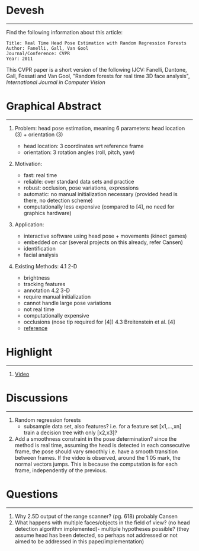 # Devesh 

---------------------------

Find the following information about this article:

    Title: Real Time Head Pose Estimation with Random Regression Forests
    Author: Fanelli, Gall, Van Gool
    Journal/Conference: CVPR
    Year: 2011

This CVPR paper is a short version of the following IJCV:
Fanelli, Dantone, Gall, Fossati and Van Gool, "Random forests for real time 3D face analysis", *International Journal in Computer Vision*

# Graphical Abstract

---------------------------

1. Problem: head pose estimation, meaning 6 parameters: head location (3) + orientation (3)
	- head location: 3 coordinates wrt reference frame
	- orientation: 3 rotation angles (roll, pitch, yaw)

2. Motivation:
	- fast: real time
	- reliable: over standard data sets and practice
	- robust: occlusion, pose variations, expressions
	- automatic: no manual initialization necessary (provided head is there, no detection scheme)
	- computationally less expensive (compared to [4], no need for graphics hardware)

3. Application:
	- interactive software using head pose + movements (kinect games)
	- embedded on car (several projects on this already, refer Cansen)
	- identification
	- facial analysis

4. Existing Methods:
  4.1 2-D
	- brightness
	- tracking features
	- annotation
  4.2 3-D
	- require manual initialization 
	- cannot handle large pose variations
	- not real time
	- computationally expensive
	- occlusions (nose tip required for [4])
  4.3 Breitenstein et al. [4]
	- [reference](http://dash.harvard.edu/bitstream/handle/1/4100250/Breitenstein_Real-time.pdf?sequence=2)
 


# Highlight

---------------------------
1. [Video](https://www.youtube.com/watch?v=sxUkGGGtRBU&spfreload=10)

# Discussions

---------------------------

1. Random regression forests
	- subsample data set, also features? i.e. for a feature set [x1,…,xn] train a decision tree with only [x2,x3]?
2. Add a smoothness constraint in the pose determination? 
since the method is real time, assuming the head is detected in each consecutive frame, the pose should vary smoothly i.e. have a smooth transition between frames. If the video is observed, around the 1:05 mark, the normal vectors jumps. This is because the computation is for each frame, independently of the previous. 

 # Questions

---------------------------

1. Why 2.5D output of the range scanner? (pg. 618) probably Cansen
2. What happens with multiple faces/objects in the field of view? (no head detection algorithm implemented)- multiple hypotheses possible? (they assume head has been detected, so perhaps not addressed or not aimed to be addressed in this paper/implementation)


